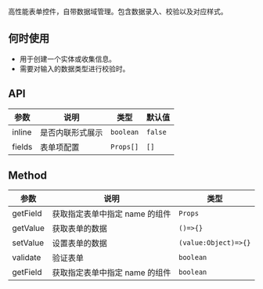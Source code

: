 高性能表单控件，自带数据域管理。包含数据录入、校验以及对应样式。

## 何时使用

- 用于创建一个实体或收集信息。
- 需要对输入的数据类型进行校验时。

## API

| 参数   | 说明             | 类型      | 默认值  |
| ------ | ---------------- | --------- | ------- |
| inline | 是否内联形式展示 | `boolean` | `false` |
| fields | 表单项配置       | `Props[]` | `[]`    |

<!-- | requiredMark | 必填标记 | `string`            | `*`  | -->
<!-- | striped      |                  | `boolean`            | `false` |
| bordered     |                  | `boolean`            | `false` |
| splitline    |                  | `boolean`            | `false` |
| space        | 是否显示必填标记 | `xs\|sm\|md\|lg\|xl` | `md`    |
| size         | 是否显示必填标记 | `xs\|sm\|md\|lg\|xl` | `md`    | -->

## Method

| 参数     | 说明                           | 类型                 |
| -------- | ------------------------------ | -------------------- |
| getField | 获取指定表单中指定 name 的组件 | `Props`              |
| getValue | 获取表单的数据                 | `()=>{}`             |
| setValue | 设置表单的数据                 | `(value:Object)=>{}` |
| validate | 验证表单                       | `boolean`            |
| getField | 获取指定表单中指定 name 的组件 | `boolean`            |
